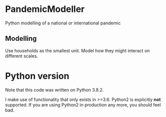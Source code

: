 # PandemicModeller
Python modelling of a national or international pandemic

## Modelling
Use households as the smallest unit.  Model how they might interact on different scales.

# Python version
Note that this code was written on Python 3.8.2.

I make use of functionality that only exists in >=3.6.
Python2 is explicitly **not** supported.  If you are using Python2 in production any more, you should feel bad.

